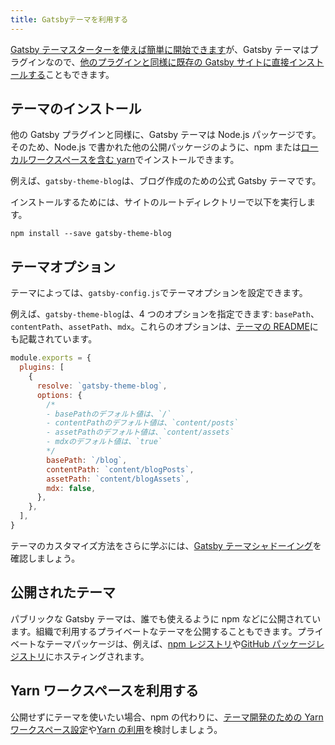 ```yaml
---
title: Gatsbyテーマを利用する
---
```


[Gatsby テーマスターターを使えば簡単に開始できます](/docs/themes/getting-started/)が、Gatsby テーマはプラグインなので、[他のプラグインと同様に既存の Gatsby サイトに直接インストールする](/docs/using-a-plugin-in-your-site/)こともできます。

## テーマのインストール

他の Gatsby プラグインと同様に、Gatsby テーマは Node.js パッケージです。そのため、Node.js で書かれた他の公開パッケージのように、npm または[ローカルワークスペースを含む yarn](#Yarn-ワークスペースを利用する)でインストールできます。

例えば、`gatsby-theme-blog`は、ブログ作成のための公式 Gatsby テーマです。

インストールするためには、サイトのルートディレクトリーで以下を実行します。

```shell
npm install --save gatsby-theme-blog
```

## テーマオプション

テーマによっては、`gatsby-config.js`でテーマオプションを設定できます。

例えば、`gatsby-theme-blog`は、4 つのオプションを指定できます: `basePath`、`contentPath`、`assetPath`、`mdx`。これらのオプションは、[テーマの README](/packages/gatsby-theme-blog/)にも記載されています。

```javascript:title=gatsby-config.js
module.exports = {
  plugins: [
    {
      resolve: `gatsby-theme-blog`,
      options: {
        /*
        - basePathのデフォルト値は、`/`
        - contentPathのデフォルト値は、`content/posts`
        - assetPathのデフォルト値は、`content/assets`
        - mdxのデフォルト値は、`true`
        */
        basePath: `/blog`,
        contentPath: `content/blogPosts`,
        assetPath: `content/blogAssets`,
        mdx: false,
      },
    },
  ],
}
```

テーマのカスタマイズ方法をさらに学ぶには、[Gatsby テーマシャドーイング](/docs/themes/shadowing/)を確認しましょう。

## 公開されたテーマ

パブリックな Gatsby テーマは、誰でも使えるように npm などに公開されています。組織で利用するプライベートなテーマを公開することもできます。プライベートなテーマパッケージは、例えば、[npm レジストリ](https://docs.npmjs.com/about-private-packages)や[GitHub パッケージレジストリ](https://help.github.com/en/github/managing-packages-with-github-package-registry/about-github-package-registry)にホスティングされます。

## Yarn ワークスペースを利用する

公開せずにテーマを使いたい場合、npm の代わりに、[テーマ開発のための Yarn ワークスペース設定](/blog/2019-05-22-setting-up-yarn-workspaces-for-theme-development/)や[Yarn の利用](/docs/gatsby-cli/#how-to-change-your-default-package-manager-for-your-next-project)を検討しましょう。
